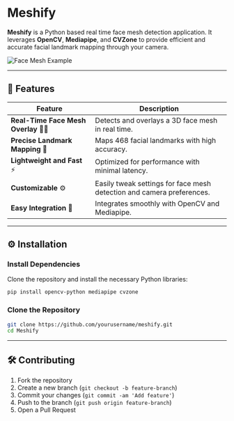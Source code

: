 # Meshify 

**Meshify** is a Python based real time face mesh detection application. It leverages **OpenCV**, **Mediapipe**, and **CVZone** to provide efficient and accurate facial landmark mapping through your camera. 

![Face Mesh Example](assets/mesh_example.gif)

---

## 🚀 Features

| Feature                              | Description                                                           |
| ------------------------------------ | --------------------------------------------------------------------- |
| **Real-Time Face Mesh Overlay** 🤳🏻 | Detects and overlays a 3D face mesh in real time.                     |
| **Precise Landmark Mapping** 📍      | Maps 468 facial landmarks with high accuracy.                         |
| **Lightweight and Fast** ⚡           | Optimized for performance with minimal latency.                       |
| **Customizable** ⚙️                  | Easily tweak settings for face mesh detection and camera preferences. |
| **Easy Integration** 🔗              | Integrates smoothly with OpenCV and Mediapipe.                        |

---

## ⚙️ Installation

### Install Dependencies

Clone the repository and install the necessary Python libraries:

```bash
pip install opencv-python mediapipe cvzone
```

### Clone the Repository

```bash
git clone https://github.com/yourusername/meshify.git
cd Meshify
```

---

## 🛠️ Contributing

1. Fork the repository
2. Create a new branch (`git checkout -b feature-branch`)
3. Commit your changes (`git commit -am 'Add feature'`)
4. Push to the branch (`git push origin feature-branch`)
5. Open a Pull Request
   
